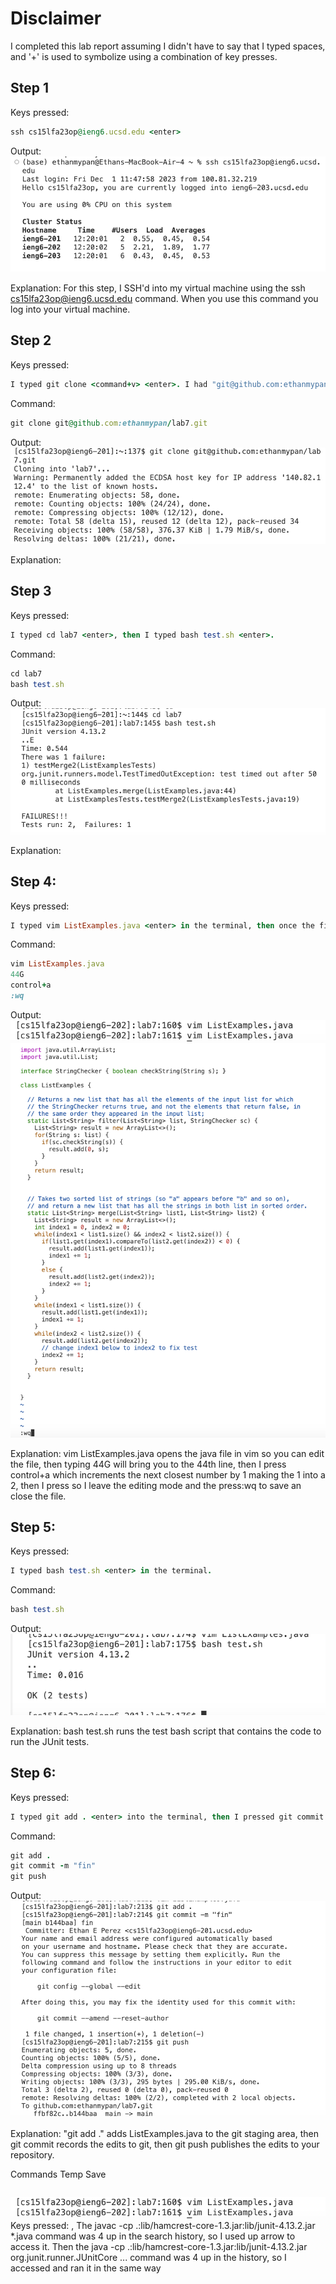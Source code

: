 # Disclaimer 
I completed this lab report assuming I didn't have to say that I typed spaces, and '+' is used to symbolize using a combination of key presses.
## Step 1
Keys pressed:
```ruby
ssh cs15lfa23op@ieng6.ucsd.edu <enter>
```
Output:
![Image](lab4Part1ss.png)

Explanation:
For this step, I SSH'd into my virtual machine using the ssh cs15lfa23op@ieng6.ucsd.edu command.
When you use this command you log into your virtual machine.

## Step 2

Keys pressed:
```ruby
I typed git clone <command+v> <enter>. I had "git@github.com:ethanmypan/lab7.git" copied on my computer for this command.
```
Command: 
```ruby
git clone git@github.com:ethanmypan/lab7.git
```
Output:
![Image](lab4Part2SS.png)

Explanation:

## Step 3

Keys pressed:
```ruby
I typed cd lab7 <enter>, then I typed bash test.sh <enter>. 
```
Command:
```ruby
cd lab7
bash test.sh
```
Output:
![Image](lab4Part3SS.png)

Explanation:

## Step 4: 

Keys pressed:
```ruby
I typed vim ListExamples.java <enter> in the terminal, then once the file opened in vim I pressed 44 + <shift> + g, then I pressed control+a, and after that, I pressed <esc> then typed <shift> + ; then wq.
```
Command:
```ruby
vim ListExamples.java
44G
control+a
:wq
```

Output:
![Image](vimListEx.png)
![Image](editVimListExamplesCode.png)

Explanation:
vim ListExamples.java opens the java file in vim so you can edit the file, then typing 44G will bring you to the 44th line, then I press control+a which increments the next closest number by 1 making the 1 into a 2, then I press <esc> so I leave the editing mode and the press:wq to save an close the file.


## Step 5:

Keys pressed:
```ruby
I typed bash test.sh <enter> in the terminal.
```

Command:
```ruby
bash test.sh
```

Output:
![Image](listExamplesPassing.png)

Explanation:
bash test.sh runs the test bash script that contains the code to run the JUnit tests.

## Step 6:

Keys pressed:
```ruby
I typed git add . <enter> into the terminal, then I pressed git commit -m <shift> + ' then typed fin then closed off the quotations with <shift> + ' <enter>, then I typed git push <enter>.
```

Command:
```ruby
git add .
git commit -m "fin"
git push
```

Output:
![Image](gitaddcommitpush.png)

Explanation: 
"git add ." adds ListExamples.java to the git staging area, then git commit records the edits to git, then git push publishes the edits to your repository.


Commands Temp Save 

```ruby

```
![Image](vimListEx.png)
Keys pressed: <up><up><up><up><enter>, <up><up><up><up><enter> The javac -cp .:lib/hamcrest-core-1.3.jar:lib/junit-4.13.2.jar *.java command was 4 up in the search history, so I used up arrow to access it. Then the java -cp .:lib/hamcrest-core-1.3.jar:lib/junit-4.13.2.jar org.junit.runner.JUnitCore ... command was 4 up in the history, so I accessed and ran it in the same way

